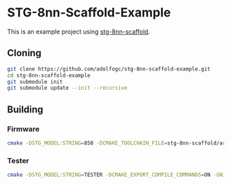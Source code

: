 # STG-8nn-Scaffold-Example

This is an example project using [stg-8nn-scaffold](https://github.com/adolfogc/stg-8nn-scaffold).

## Cloning
```bash
git clone https://github.com/adolfogc/stg-8nn-scaffold-example.git
cd stg-8nn-scaffold-example
git submodule init
git submodule update --init --recursive
```

## Building

### Firmware
```bash
cmake -DSTG_MODEL:STRING=850 -DCMAKE_TOOLCHAIN_FILE=stg-8nn-scaffold/arm-gcc-toolchain.cmake -DCMAKE_EXPORT_COMPILE_COMMANDS=ON -GNinja ..
```

### Tester
```bash
cmake -DSTG_MODEL:STRING=TESTER -DCMAKE_EXPORT_COMPILE_COMMANDS=ON -GNinja ..
```
